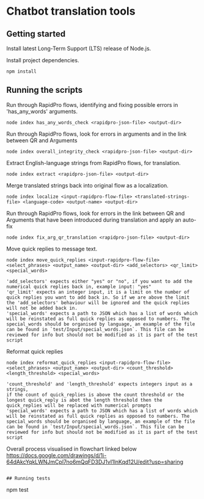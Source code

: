 # Chatbot translation tools

## Getting started

Install latest Long-Term Support (LTS) release of Node.js.

Install project dependencies.
```
npm install
```

## Running the scripts

Run through RapidPro flows, identifying and fixing possible errors in 'has_any_words' arguments.
```
node index has_any_words_check <rapidpro-json-file> <output-dir>
```

Run through RapidPro flows, look for errors in arguments and in the link between QR and Arguments 
```
node index overall_integrity_check <rapidpro-json-file> <output-dir>
```

Extract English-language strings from RapidPro flows, for translation.
```
node index extract <rapidpro-json-file> <output-dir>
```

Merge translated strings back into original flow as a localization.
```
node index localize <input-rapidpro-flow-file> <translated-strings-file> <language-code> <output-name> <output-dir>
```

Run through RapidPro flows, look for errors in the link between QR and Arguments that have been introduced during translation and apply an auto-fix 
```
node index fix_arg_qr_translation <rapidpro-json-file> <output-dir>
```

Move quick replies to message text.
```
node index move_quick_replies <input-rapidpro-flow-file> <select_phrases> <output_name> <output-dir> <add_selectors> <qr_limit> <special_words>

'add_selectors' expects either "yes" or "no", if you want to add the numerical quick replies back in, example input: "yes"
'qr_limit' expects an integer input, it is a limit on the number of quick replies you want to add back in. So if we are above the limit the 'add_selectors' behaviour will be ignored and the quick replies will not be added back in. 
'special_words' expects a path to JSON which has a list of words which will be reinstated as full quick replies as opposed to numbers. The special_words should be organised by language, an example of the file can be found in `test/Input/special_words.json`. This file can be reviewed for info but should not be modified as it is part of the test script
```

Reformat quick replies
```
node index reformat_quick_replies <input-rapidpro-flow-file> <select_phrases> <output_name> <output-dir> <count_threshold> <length_threshold> <special_words>

'count_threshold' and 'length_threshold' expects integers input as a strings, 
if the count of quick_replies is above the count threshold or the longest quick_reply is abot the length threshold then the quick_replies will be replaced with numerical prompts
'special_words' expects a path to JSON which has a list of words which will be reinstated as full quick replies as opposed to numbers. The special_words should be organised by language, an example of the file can be found in `test/Input/special_words.json`. This file can be reviewed for info but should not be modified as it is part of the test script
```

Overall process visualised in flowchart linked below
https://docs.google.com/drawings/d/1i-64dAkcYqkLWNJmCpl7no6mQqFD3DJ1vI1lnKqd12U/edit?usp=sharing
```

## Running tests

```
npm test
```


